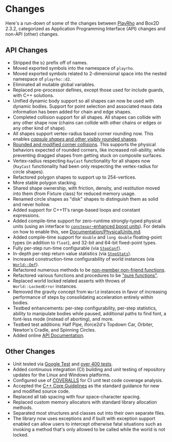 # Changes

Here's a run-down of some of the changes between
[PlayRho](https://github.com/louis-langholtz/PlayRho) and Box2D 2.3.2, categorized
as Application Programming Interface (API) changes and non-API (other) changes.

## API Changes

- Stripped the `b2` prefix off of names.
- Moved exported symbols into the namespace of `playrho`.
- Moved exported symbols related to 2-dimensional space into the nested namespace of `playrho::d2`.
- Eliminated all mutable global variables.
- Replaced pre-processor defines, except those used for include guards, with C++ solutions.
- Unified dynamic body support so all shapes can now be used with dynamic bodies.
  Support for point selection and associated mass data information has been added for
  chain and edge shapes.
- Completed collision support for all shapes.
  All shapes can collide with any other shape now (chains can collide with other
  chains or edges or any other kind of shape).
- All shapes support vertex-radius based corner rounding now. This enables
  [*capsule shapes* and other visibly rounded shapes](https://github.com/louis-langholtz/PlayRho/blob/master/Documentation/images/RoundedCornerShapes.png).
- [Rounded and modified corner collisions](https://github.com/louis-langholtz/PlayRho/blob/master/Documentation/CollisionHandlng.md).
  This supports the physical behaviors expected of rounded corners, like
  increased roll-ability, while preventing dragged shapes from getting stuck
  on composite surfaces.
- Vertex-radius respecting `RayCast` functionality for all shapes now
  (`RayCast` functionality had been only respecting the vertex-radius for
  circle shapes).
- Refactored polygon shapes to support up to 254-vertices.
- More stable polygon stacking.
- Shared shape ownership, with friction, density, and restitution moved into
  them (from Fixture class) for reduced memory usage.
- Renamed circle shapes as "disk" shapes to distinguish them as solid and never hollow.
- Added support for C++11's range-based loops and constant expressions.
- Added compile-time support for zero-runtime strongly-typed physical units (using an
  interface to [`constexpr`-enhanced boost units](https://github.com/louis-langholtz/units)).
  For details on how to enable this, see
  [Documentation/PhysicalUnits.md](https://github.com/louis-langholtz/PlayRho/blob/master/Documentation/PhysicalUnits.md).
- Added compile-time support for `double` and `long double` floating-point types (in addition to `float`), and 32-bit and 64-bit fixed-point types.
- Fully per-step run-time configurable (via
  [`StepConf`](https://github.com/louis-langholtz/PlayRho/blob/master/PlayRho/Dynamics/StepConf.hpp)).
- In-depth per-step return value statistics (via
  [`StepStats`](https://github.com/louis-langholtz/PlayRho/blob/master/PlayRho/Dynamics/StepStats.hpp)).
- Increased construction-time configurability of world instances (via
  [`World::Def`](https://github.com/louis-langholtz/PlayRho/blob/master/PlayRho/Dynamics/World.hpp#L107)).
- Refactored numerous methods to be
  [non-member non-friend functions](http://www.drdobbs.com/cpp/how-non-member-functions-improve-encapsu/184401197).
- Refactored various functions and procedures to be
  ["pure functions"](https://en.wikipedia.org/wiki/Pure_function).
- Replaced world locked related asserts with throws of `World::LockedError`
  instances.
- Removed the gravity concept from `World` instances in favor of increasing performance of steps by consolidating acceleration entirely within bodies.
- Testbed enhancements: per-step configurability, per-step statistics, ability
  to manipulate bodies while paused, additional paths to find font, a font-less
  mode (instead of aborting), and more.
- Testbed test additions: Half Pipe, iforce2d's Topdown Car, Orbiter, Newton's
  Cradle, and Spinning Circles.
- Added online [API Documentation](http://louis-langholtz.github.io/PlayRho/API/index.html).

## Other Changes

- Unit tested via [Google Test](https://github.com/google/googletest/tree/aa148eb2b7f70ede0eb10de34b6254826bfb34f4)
  and [over 400 tests](https://github.com/louis-langholtz/PlayRho/tree/master/UnitTests).
- Added continuous integration (CI) building and unit testing of repository updates
  for the Linux and Windows platforms.
- Configured use of [COVERALLS](https://coveralls.io/github/louis-langholtz/PlayRho?branch=dev)
  for CI unit test code coverage analysis.
- Accepted the [C++ Core Guidelines](https://github.com/isocpp/CppCoreGuidelines/blob/master/CppCoreGuidelines.md)
  as the standard guidance for new and modified source code.
- Replaced all tab spacing with four space-character spacing.
- Replaced custom memory allocators with standard library allocation methods.
- Separated most structures and classes out into their own separate files.
- The library now uses exceptions and if built with exception support enabled can allow users
  to intercept otherwise fatal situations such as invoking a method that's only allowed to be
  called while the world is not locked.
